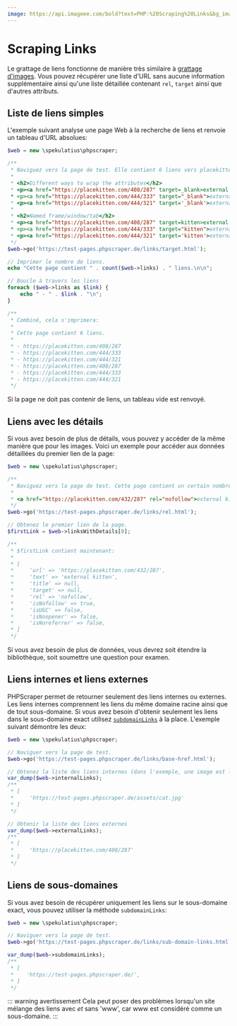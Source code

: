 ```yaml
---
image: https://api.imageee.com/bold?text=PHP:%20Scraping%20Links&bg_image=https://images.unsplash.com/photo-1542762933-ab3502717ce7
---
```


# Scraping Links

Le grattage de liens fonctionne de manière très similaire à [grattage d'images](/fr/examples/scrape-images). Vous pouvez récupérer une liste d'URL sans aucune information supplémentaire ainsi qu'une liste détaillée contenant `rel`, `target` ainsi que d'autres attributs.


## Liste de liens simples

L'exemple suivant analyse une page Web à la recherche de liens et renvoie un tableau d'URL absolues:

```php
$web = new \spekulatius\phpscraper;

/**
 * Naviguez vers la page de test. Elle contient 6 liens vers placekitten.com avec des attributs différents:
 *
 * <h2>Different ways to wrap the attributes</h2>
 * <p><a href="https://placekitten.com/408/287" target=_blank>external kitten</a></p>
 * <p><a href="https://placekitten.com/444/333" target="_blank">external kitten</a></p>
 * <p><a href="https://placekitten.com/444/321" target='_blank'>external kitten</a></p>
 *
 * <h2>Named frame/window/tab</h2>
 * <p><a href="https://placekitten.com/408/287" target=kitten>external kitten</a></p>
 * <p><a href="https://placekitten.com/444/333" target="kitten">external kitten</a></p>
 * <p><a href="https://placekitten.com/444/321" target='kitten'>external kitten</a></p>
 */
$web->go('https://test-pages.phpscraper.de/links/target.html');

// Imprimer le nombre de liens.
echo "Cette page contient " . count($web->links) . " liens.\n\n";

// Boucle à travers les liens
foreach ($web->links as $link) {
    echo " - " . $link . "\n";
}

/**
 * Combiné, cela s'imprimera:
 *
 * Cette page contient 6 liens.
 *
 * - https://placekitten.com/408/287
 * - https://placekitten.com/444/333
 * - https://placekitten.com/444/321
 * - https://placekitten.com/408/287
 * - https://placekitten.com/444/333
 * - https://placekitten.com/444/321
 */
```

Si la page ne doit pas contenir de liens, un tableau vide est renvoyé.


## Liens avec les détails

Si vous avez besoin de plus de détails, vous pouvez y accéder de la même manière que pour les images. Voici un exemple pour accéder aux données détaillées du premier lien de la page:

```php
$web = new \spekulatius\phpscraper;

/**
 * Naviguez vers la page de test. Cette page contient un certain nombre de liens avec des attributs rel différents. Pour gagner de la place, ne retenez que le premier:
 *
 * <a href="https://placekitten.com/432/287" rel="nofollow">external kitten</a>
 */
$web->go('https://test-pages.phpscraper.de/links/rel.html');

// Obtenez le premier lien de la page.
$firstLink = $web->linksWithDetails[0];

/**
 * $firstLink contient maintenant:
 *
 * [
 *     'url' => 'https://placekitten.com/432/287',
 *     'text' => 'external kitten',
 *     'title' => null,
 *     'target' => null,
 *     'rel' => 'nofollow',
 *     'isNofollow' => true,
 *     'isUGC' => false,
 *     'isNoopener' => false,
 *     'isNoreferrer' => false,
 * ]
 */
```

Si vous avez besoin de plus de données, vous devrez soit étendre la bibliothèque, soit soumettre une question pour examen.


## Liens internes et liens externes

PHPScraper permet de retourner seulement des liens internes ou externes. Les liens internes comprennent les liens du même domaine racine ainsi que de tout sous-domaine. Si vous avez besoin d'obtenir seulement les liens dans le sous-domaine exact utilisez [`subdomainLinks`](#sub-domain-links) à la place. L'exemple suivant démontre les deux:

```php
$web = new \spekulatius\phpscraper;

// Naviguer vers la page de test.
$web->go('https://test-pages.phpscraper.de/links/base-href.html');

// Obtenez la liste des liens internes (dans l'exemple, une image est liée).
var_dump($web->internalLinks);
/**
 * [
 *     'https://test-pages.phpscraper.de/assets/cat.jpg'
 * ]
 */

// Obtenir la liste des liens externes
var_dump($web->externalLinks);
/**
 * [
 *     'https://placekitten.com/408/287'
 * ]
 */
```

## Liens de sous-domaines

Si vous avez besoin de récupérer uniquement les liens sur le sous-domaine exact, vous pouvez utiliser la méthode `subdomainLinks`:

```php
$web = new \spekulatius\phpscraper;

// Naviguer vers la page de test.
$web->go('https://test-pages.phpscraper.de/links/sub-domain-links.html');

var_dump($web->subdomainLinks);
/**
 * [
 *    'https://test-pages.phpscraper.de/',
 * ]
 */
```

::: warning avertissement
Cela peut poser des problèmes lorsqu'un site mélange des liens avec *et* sans 'www', car www est considéré comme un sous-domaine.
:::
